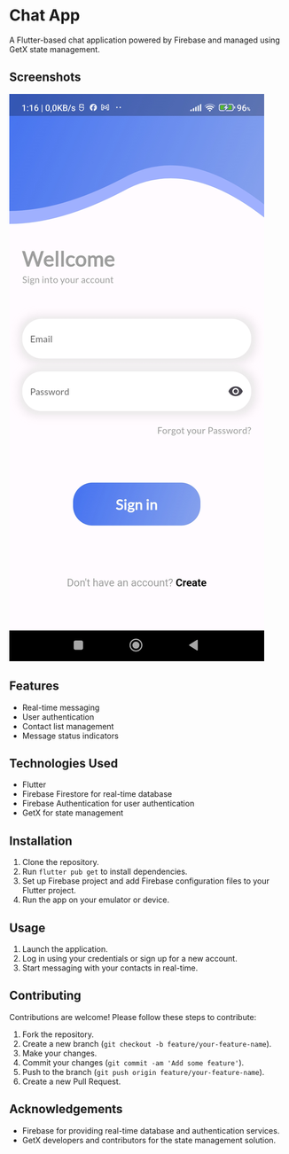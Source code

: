# Chat App

A Flutter-based chat application powered by Firebase and managed using GetX state management.

## Screenshots

![Screenshot](https://github.com/Ado2211/chat_app_firebase/blob/main/Screenshot_2024-04-04-01-16-20-843_com.example.chat_app_firebase.jpg)

## Features

- Real-time messaging
- User authentication
- Contact list management
- Message status indicators

## Technologies Used

- Flutter
- Firebase Firestore for real-time database
- Firebase Authentication for user authentication
- GetX for state management

## Installation

1. Clone the repository.
2. Run `flutter pub get` to install dependencies.
3. Set up Firebase project and add Firebase configuration files to your Flutter project.
4. Run the app on your emulator or device.

## Usage

1. Launch the application.
2. Log in using your credentials or sign up for a new account.
3. Start messaging with your contacts in real-time.

## Contributing

Contributions are welcome! Please follow these steps to contribute:

1. Fork the repository.
2. Create a new branch (`git checkout -b feature/your-feature-name`).
3. Make your changes.
4. Commit your changes (`git commit -am 'Add some feature'`).
5. Push to the branch (`git push origin feature/your-feature-name`).
6. Create a new Pull Request.

## Acknowledgements

- Firebase for providing real-time database and authentication services.
- GetX developers and contributors for the state management solution.

